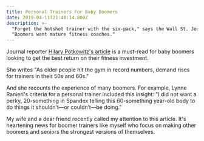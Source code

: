 ```yaml
---
title: Personal Trainers For Baby Boomers
date: 2019-04-11T21:48:14.800Z
description: >-
  "Forget the hotshot trainer with the six-pack," says the Wall St. Journal. 
  "Boomers want mature fitness coaches."
---
```

Journal reporter <a href="https://www.wsj.com/articles/forget-the-hotshot-trainer-with-the-six-pack-boomers-want-mature-fitness-coaches-11554557400" target="blank">Hilary Potkowitz's article</a> is a must-read for baby boomers looking to get the best return on their fitness investment. 

She writes "As older people hit the gym in record numbers, demand rises for trainers in their 50s and 60s."

And she recounts the experience of many boomers. For example, Lynne Ranieri's criteria for a personal trainer included this insight: "I did not want a perky, 20-something in Spandex telling this 60-something year-old body to do things it shouldn’t—or couldn’t—be doing."

My wife and a dear friend recently called my attention to this article. It's heartening news for boomer trainers like myself who focus on making other boomers and seniors the strongest versions of themselves.
